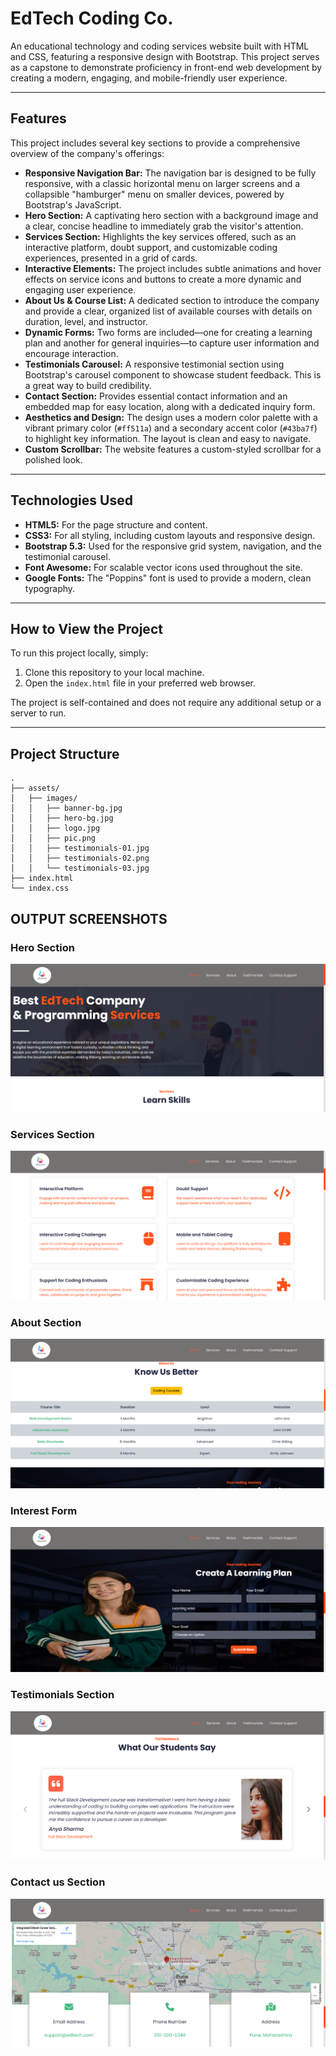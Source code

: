 # EdTech Coding Co.

An educational technology and coding services website built with HTML and CSS, featuring a responsive design with Bootstrap. This project serves as a capstone to demonstrate proficiency in front-end web development by creating a modern, engaging, and mobile-friendly user experience.

---

## Features

This project includes several key sections to provide a comprehensive overview of the company's offerings:

* **Responsive Navigation Bar:** The navigation bar is designed to be fully responsive, with a classic horizontal menu on larger screens and a collapsible "hamburger" menu on smaller devices, powered by Bootstrap's JavaScript.
* **Hero Section:** A captivating hero section with a background image and a clear, concise headline to immediately grab the visitor's attention.
* **Services Section:** Highlights the key services offered, such as an interactive platform, doubt support, and customizable coding experiences, presented in a grid of cards.
* **Interactive Elements:** The project includes subtle animations and hover effects on service icons and buttons to create a more dynamic and engaging user experience.
* **About Us & Course List:** A dedicated section to introduce the company and provide a clear, organized list of available courses with details on duration, level, and instructor.
* **Dynamic Forms:** Two forms are included—one for creating a learning plan and another for general inquiries—to capture user information and encourage interaction.
* **Testimonials Carousel:** A responsive testimonial section using Bootstrap's carousel component to showcase student feedback. This is a great way to build credibility.
* **Contact Section:** Provides essential contact information and an embedded map for easy location, along with a dedicated inquiry form.
* **Aesthetics and Design:** The design uses a modern color palette with a vibrant primary color (`#ff511a`) and a secondary accent color (`#43ba7f`) to highlight key information. The layout is clean and easy to navigate.
* **Custom Scrollbar:** The website features a custom-styled scrollbar for a polished look.

---

## Technologies Used

* **HTML5:** For the page structure and content.
* **CSS3:** For all styling, including custom layouts and responsive design.
* **Bootstrap 5.3:** Used for the responsive grid system, navigation, and the testimonial carousel.
* **Font Awesome:** For scalable vector icons used throughout the site.
* **Google Fonts:** The "Poppins" font is used to provide a modern, clean typography.

---

## How to View the Project

To run this project locally, simply:

1.  Clone this repository to your local machine.
2.  Open the `index.html` file in your preferred web browser.

The project is self-contained and does not require any additional setup or a server to run.

---

## Project Structure

```
.
├── assets/
│   ├── images/
│   │   ├── banner-bg.jpg
│   │   ├── hero-bg.jpg
│   │   ├── logo.jpg
│   │   ├── pic.png
│   │   ├── testimonials-01.jpg
│   │   ├── testimonials-02.png
│   │   └── testimonials-03.jpg
├── index.html
└── index.css
```



## OUTPUT SCREENSHOTS

### Hero Section
![Hero Section](assets/Output/hero-section.png)

### Services Section
![Services Section](assets/Output/services-section.png)

### About Section
![About Us Section](assets/Output/about-section.png)

### Interest Form
![Interest Form](assets/Output/form-section.png)

### Testimonials Section
![Testimonials](assets/Output/testimonials-section.png)

### Contact us Section
![Contact us Section](assets/Output/contact-section.png)
